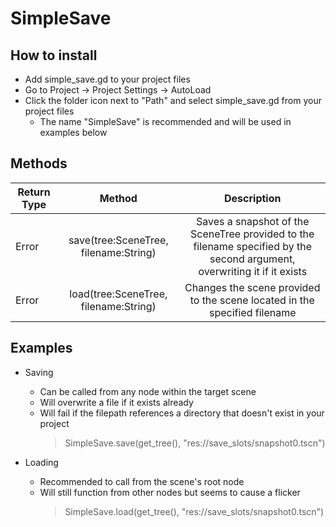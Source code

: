 # SimpleSave

## How to install
 - Add simple_save.gd to your project files
 - Go to Project -> Project Settings -> AutoLoad
 - Click the folder icon next to "Path" and select simple_save.gd from your project files
   - The name "SimpleSave" is recommended and will be used in examples below

## Methods

|Return Type | Method | Description|
|------------|:----:|:----------:|
Error | save(tree:SceneTree, filename:String) | Saves a snapshot of the SceneTree provided to the filename specified by the second argument, overwriting it if it exists
Error | load(tree:SceneTree, filename:String) | Changes the scene provided to the scene located in the specified filename


## Examples
- Saving 
   - Can be called from any node within the target scene
   - Will overwrite a file if it exists already
   - Will fail if the filepath references a directory that doesn't exist in your project
      > SimpleSave.save(get_tree(), "res://save_slots/snapshot0.tscn")

- Loading 
  - Recommended to call from the scene's root node
  - Will still function from other nodes but seems to cause a flicker
    > SimpleSave.load(get_tree(), "res://save_slots/snapshot0.tscn")
